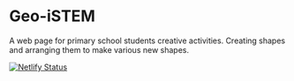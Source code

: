 # Geo-iSTEM
A web page for primary school students creative activities. Creating shapes and arranging them to make various new shapes.

[![Netlify Status](https://api.netlify.com/api/v1/badges/6f1b14c3-b131-4111-9aae-730c6c6eb1bd/deploy-status)](https://app.netlify.com/sites/geo-istem/deploys)

